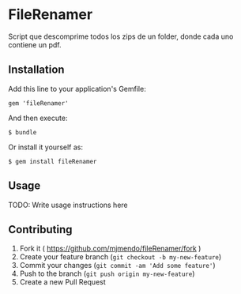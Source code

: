 # FileRenamer

Script que descomprime todos los zips de un folder, donde cada uno contiene un pdf.

## Installation

Add this line to your application's Gemfile:

    gem 'fileRenamer'

And then execute:

    $ bundle

Or install it yourself as:

    $ gem install fileRenamer

## Usage

TODO: Write usage instructions here

## Contributing

1. Fork it ( https://github.com/mjmendo/fileRenamer/fork )
2. Create your feature branch (`git checkout -b my-new-feature`)
3. Commit your changes (`git commit -am 'Add some feature'`)
4. Push to the branch (`git push origin my-new-feature`)
5. Create a new Pull Request
